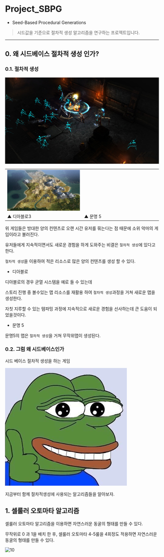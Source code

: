 # Project_SBPG
* Seed-Based Procedural Generations

> 시드값을 기준으로 절차적 생성 알고리즘을 연구하는 프로젝트입니다.  
---

## 0. 왜 시드베이스 절차적 생성 인가?

### 0.1. 절차적 생성

<table width="100%" text-align="center>
    <tr>
        <td width="50%">
            <img src="./readmeimg/01diablo.jpg">
        </td>
        <td width="50%">
            <img src="./readmeimg/01civ.jpg">
        </td>
    </tr>
    <tr>
        <td>
            ▲ 디아블로3
        </td>
        <td>
            ▲ 문명 5
        </td>
    </tr>
</table>

위 게임들은 방대한 양의 컨텐츠로 오랜 시간 유저를 묶는다는 점 때문에 소위 악마의 게임이라고 불러진다.

유저들에게 지속적이면서도 새로운 경험을 하게 도와주는 비결은 `절차적 생성`에 있다고 한다.

`절차적 생성`을 이용하여 적은 리소스로 많은 양의 컨텐츠를 생성 할 수 있다.

* 디아블로
 
 디아블로의 경우 균열 시스템을 예로 들 수 있는데
 
 스토리 진행 중 볼수있는 맵 리소스를 재활용 하여 `절차적 생성`과정을 거쳐 새로운 맵을 생성한다.
 
 자칫 지루할 수 있는 템파밍 과정에 지속적으로 새로운 경험을 선사하는데 큰 도움이 되었을것이다.
 
* 문명 5
 
 문명5의 맵은 `절차적 생성`을 거쳐 무작위맵이 생성된다.

### 0.2. 그럼 왜 시드베이스인가

시드 베이스 절차적 생성을 하는 게임 


![pepeb](./readmeimg/pepeb.jpg)

지금부터 함께 절차적생성에 사용되는 알고리즘들을 알아보자.

## 1. 셀룰러 오토마타 알고리즘

셀룰러 오토마타 알고리즘을 이용하면 자연스러운 동굴의 형태를 만들 수 있다.

무작위로 0 과 1을 배치 한 후, 셀룰러 오토마타 4-5룰을 4회정도 적용하면 자연스러운 동굴의 형태를 만들 수 있다.

![10](./readmeimg/10genjava.jpg)
